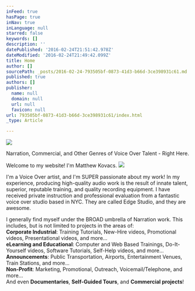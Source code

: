 ```yaml
---
inFeed: true
hasPage: true
inNav: true
inLanguage: null
starred: false
keywords: []
description: ''
datePublished: '2016-02-24T21:51:42.978Z'
dateModified: '2016-02-24T21:49:42.099Z'
title: Home
author: []
sourcePath: _posts/2016-02-24-793505bf-0873-41d3-b66d-3ce398931c61.md
published: true
authors: []
publisher:
  name: null
  domain: null
  url: null
  favicon: null
url: 793505bf-0873-41d3-b66d-3ce398931c61/index.html
_type: Article

---
```

![](https://the-grid-user-content.s3-us-west-2.amazonaws.com/192321a6-7e83-4703-bc14-7c7ea505fb4d.jpg)

Narration, Commercial, and Other Genres of Voice Over Talent - Right Here.

Welcome to my website! I'm Matthew Kovacs.
![](https://s3-us-west-2.amazonaws.com/the-grid-img/p/5a75e2f7133f9d724a343fd3865c999927ae8b98.jpg)

I'm a Voice Over artist, and I'm SUPER passionate about my
work! In my experience, producing high-quality audio work is the result of
innate talent, superior, reputable training, and quality recording equipment. I have received
private instruction and professional evaluation from a fantastic voice over
studio based in NYC. They are called Edge Studio, and they are awesome. 

I generally find myself under the BROAD umbrella of Narration work. This includes, but is not limited to projects in the areas of:  
**Corporate Industrial**: Training Tutorials, New-Hire videos, Promotional videos, Presentational videos, and more...  
**eLearning and Educational**: Computer and Web Based Trainings, Do-It-Yourself videos, Software Tutorials, Self-Help videos, and more...  
**Announcements**: Public Transportation, Airports, Entertainment Venues, Train Stations, and more...  
**Non-Profit**: Marketing, Promotional, Outreach, Voicemail/Telephone, and more...  
And even **Documentaries**, **Self-Guided Tours**, and **Commercial projects**!